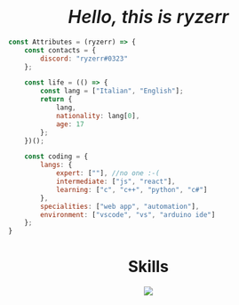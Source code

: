# <div style="text-align:center; font-weight:600;"><font size="6">_Hello, this is ryzerr_</font></div>

```javascript
const Attributes = (ryzerr) => {
	const contacts = {
		discord: "ryzerr#0323"
	};

	const life = (() => {
		const lang = ["Italian", "English"];
		return {
			lang,
			nationality: lang[0],
			age: 17
		};
	})();

	const coding = {
		langs: {
			expert: [""], //no one :-(
			intermediate: ["js", "react"],
			learning: ["c", "c++", "python", "c#"]
		},
		specialities: ["web app", "automation"],
		environment: ["vscode", "vs", "arduino ide"]
	};
}
```

# <div style="text-align:center; ">Skills</div>
<p align="center">
  <a href="https://skillicons.dev">
    <img src="https://skillicons.dev/icons?i=react,js,cs,c,cpp,vscode,arduino,css,html" />
  </a>
</p>

<p href="https://discord.gg/onlp" align="center">
    <img alt="" src="https://github-readme-stats.vercel.app/api?username=ryzerrv2&theme=tokyonight&show_icons=true">
</p>